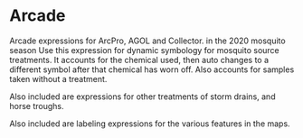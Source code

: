 # Arcade
Arcade expressions for ArcPro, AGOL and Collector. in the 2020 mosquito season
Use this expression for dynamic symbology for mosquito source treatments.
It accounts for the chemical used, then auto changes to a different symbol after that chemical has worn off.
Also accounts for samples taken without a treatment.

Also included are expressions for other treatments of storm drains, and horse troughs.

Also included are labeling expressions for the various features in the maps.
